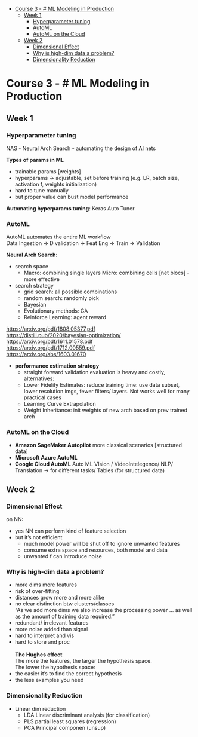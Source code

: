<!DOCTYPE html>
<html>

<head>
  <meta charset="utf-8">
  <meta name="viewport" content="width=device-width, initial-scale=1.0">
  <title>3-ML Modeling Pipelines in Prod</title>
  <link rel="stylesheet" href="https://stackedit.io/style.css" />
</head>

<body class="stackedit">
  <div class="stackedit__html"><p><div class="toc">
<ul>
<li><a href="#course-3----ml-modeling-in-production">Course 3 - # ML Modeling in Production</a>
<ul>
<li><a href="#week-1">Week 1</a>
<ul>
<li><a href="#hyperparameter-tuning">Hyperparameter tuning</a></li>
<li><a href="#automl">AutoML</a></li>
<li><a href="#automl-on-the-cloud">AutoML on the Cloud</a></li>
</ul>
</li>
<li><a href="#week-2">Week 2</a>
<ul>
<li><a href="#dimensional-effect">Dimensional Effect</a></li>
<li><a href="#why-is-high-dim-data-a-problem">Why is high-dim data a problem?</a></li>
<li><a href="#dimensionality-reduction">Dimensionality Reduction</a></li>
</ul>
</li>
</ul>
</li>
</ul>
</div></p>
<h1 id="course-3----ml-modeling-in-production">Course 3 - # ML Modeling in Production</h1>
<h2 id="week-1">Week 1</h2>
<h3 id="hyperparameter-tuning">Hyperparameter tuning</h3>
<p>NAS - Neural Arch Search - automating the design of AI nets</p>
<p><strong>Types of params in ML</strong></p>
<ul>
<li>trainable params [weights]</li>
<li>hyperparams -&gt; adjustable, set before training (e.g. LR, batch size, activation f, weights initialization)</li>
<li>hard to tune manually</li>
<li>but proper value can bust model performance</li>
</ul>
<p><strong>Automating hyperparams tuning</strong>: Keras Auto Tuner</p>
<h3 id="automl">AutoML</h3>
<p>AutoML automates the entire ML workflow<br>
Data Ingestion -&gt; D validation -&gt; Feat Eng -&gt; Train -&gt; Validation</p>
<p><strong>Neural Arch Search</strong>:</p>
<ul>
<li>search space
<ul>
<li>Macro: combining single layers      Micro: combining cells [net blocs] - more effective</li>
</ul>
</li>
<li>search strategy
<ul>
<li>grid search: all possible combinations</li>
<li>random search: randomly pick</li>
<li>Bayesian</li>
<li>Evolutionary methods: GA</li>
<li>Reinforce Learning: agent reward</li>
</ul>
</li>
</ul>
<p><a href="https://arxiv.org/pdf/1808.05377.pdf">https://arxiv.org/pdf/1808.05377.pdf</a><br>
<a href="https://distill.pub/2020/bayesian-optimization/">https://distill.pub/2020/bayesian-optimization/</a><br>
<a href="https://arxiv.org/pdf/1611.01578.pdf">https://arxiv.org/pdf/1611.01578.pdf</a><br>
<a href="https://arxiv.org/pdf/1712.00559.pdf">https://arxiv.org/pdf/1712.00559.pdf</a><br>
<a href="https://arxiv.org/abs/1603.01670">https://arxiv.org/abs/1603.01670</a></p>
<ul>
<li><strong>performance estimation strategy</strong>
<ul>
<li>straight forward validation evaluation is heavy and costly, alternatives:</li>
<li>Lower Fidelity Estimates: reduce training time: use data subset, lower resolution imgs, fewer filters/ layers. Not works well for many practical cases</li>
<li>Learning Curve Extrapolation</li>
<li>Weight Inheritance: init weights of new arch based on prev trained arch</li>
</ul>
</li>
</ul>
<h3 id="automl-on-the-cloud">AutoML on the Cloud</h3>
<ul>
<li><strong>Amazon SageMaker Autopilot</strong> more classical scenarios [structured data]</li>
<li><strong>Microsoft Azure  AutoML</strong></li>
<li><strong>Google Cloud AutoML</strong> Auto ML VIsion / VideoIntelegence/ NLP/ Translation -&gt; for different tasks/ Tables (for structured data)</li>
</ul>
<h2 id="week-2">Week 2</h2>
<h3 id="dimensional-effect">Dimensional Effect</h3>
<p>on NN:</p>
<ul>
<li>yes NN can perform kind of feature selection</li>
<li>but it’s not efficient
<ul>
<li>much model power will be shut off to ignore unwanted features</li>
<li>consume extra space and resources, both model and data</li>
<li>unwanted f can introduce noise</li>
</ul>
</li>
</ul>
<h3 id="why-is-high-dim-data-a-problem">Why is high-dim data a problem?</h3>
<ul>
<li>more dims more features</li>
<li>risk of over-fitting</li>
<li>distances grow more and more alike</li>
<li>no clear distinction btw clusters/classes<br>
“As we add more dims we also increase the processing power … as well as the amount of training data required.”</li>
<li>redundant/ irrelevant features</li>
<li>more noise added than signal</li>
<li>hard to interpret and vis</li>
<li>hard to store and proc<br>
<img src="https://www.dropbox.com/s/bc3qa9ca5j8lf74/c3w2_1.png?raw=1" alt=""><br>
<strong>The Hughes effect</strong><br>
The more the features, the larger the hypothesis space.<br>
The lower the hypothesis space:</li>
<li>the easier it’s to find the correct hypothesis</li>
<li>the less examples you need</li>
</ul>
<h3 id="dimensionality-reduction">Dimensionality Reduction</h3>
<ul>
<li>Linear dim reduction
<ul>
<li>LDA Linear discriminant analysis (for classification)</li>
<li>PLS partial least squares (regression)</li>
<li>PCA Principal componen (unsup)</li>
</ul>
</li>
</ul>
</div>
</body>

</html>

